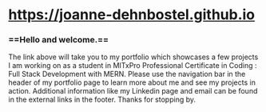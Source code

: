 
#  https://joanne-dehnbostel.github.io
### ==Hello and welcome.==
The link above will take you to my portfolio which showcases a few projects I am working on as a student in MITxPro Professional Certificate in Coding : Full Stack Development with MERN. Please use the navigation bar in the header of my portfolio page to learn more about me and see my projects in action. Additional information like my Linkedin page and email can be found in the external links in the footer. Thanks for stopping by. 
